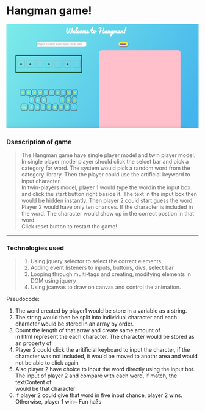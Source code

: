 # Hangman game!  
![imgeHangman](assets/readmeimg.jpg)
### Dsescription of game
>The Hangman game have single player model and twin player model.  
>In single player model player should click the selcet bar and pick a category for word. The system would pick a random word from the category library. Then the player could use the artificial keyword to input character.  
>In twin-players model, player 1 would type the wordin the input box and click the start button right beside it. The text in the input box then would be hidden instantly. Then player 2 could start guess the word. Player 2 would have only ten chances. If the character is included in the word. The character would show up in the correct postion in that word.  
>Click reset button to restart the game!
____________


### Technologies used
>1. Using jquery selector to select the correct elements 
>2. Adding event listeners to inputs, buttons, divs, select bar  
>3. Looping through multi-tags and creating, modifying elements in DOM using jquery
>4. Using jcanvas to draw on canvas and control the animation.

Pseudocode:

1. The word created by player1 would be store in a variable as a string.
2. The string would then be split into individual character and each character would be stored in an array by order.
3. Count the length of that array and create same amount of <div> in html represent the each character. The character would be stored as an property of <div> 
4. Player 2 could click the aritificial keyboard to input the charcter, if the character was not included, it would be moved to anothr area and would not be able to click again
5. Also player 2 have choice to input the word directly using the input bot. The input of player 2 and compare with each word, if match, the textContent of <div> would be that character
6. If player 2 could give that word in five input chance, player 2 wins. Otherwise, player 1 win~  Fun ha?s